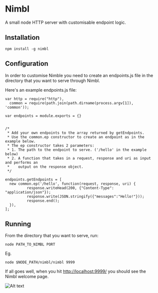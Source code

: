 Nimbl
=====

A small node HTTP server with customisable endpoint logic.

Installation
------------

    npm install -g nimbl

Configuration
-------------

In order to customise Nimble you need to create an endpoints.js file in the directory that
you want to serve through Nimbl.

Here's an example endpoints.js file:

    var http = require("http"),
      common = require(path.join(path.dirname(process.argv[1]), 'common'));
 
    var endpoints = module.exports = {}
 
 
    /*
     * Add your own endpoints to the array returned by getEndpoints. 
     * Use the common.ep constructor to create an endpoint as in the example below.
     * The ep constructor takes 2 parameters:
     * 1. The path to the endpoint to serve. ('/hello' in the example below)
     * 2. A function that takes in a request, response and uri as input and performs an 
     *    output on the response object.
     */
    
    endpoints.getEndpoints = [
      new common.ep('/hello', function(request, response, uri) {
              response.writeHead(200, {"Content-Type": "application/json"});
              response.write(JSON.stringify({"messages":"Hello!"}));
              response.end();
      }),
    ];


Running
-------

From the directory that you want to serve, run:

    node PATH_TO_NIMBL PORT

Eg.

    node $NODE_PATH/nimbl/nimbl 9999


If all goes well, when you hit [http://localhost:9999/](http://localhost:9999/) you should see the Nimbl welcome page.

![Alt text](https://raw.githubusercontent.com/ssanj/Nimbl/master/nimbl_index.png)
